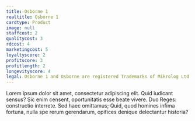 ```yaml
---
title: Osborne 1
realtitle: Osborne 1
cardtype: Product
image: null
staffcost: 2
qualitycost: 3
rdcost: 4
marketingcost: 5
loyaltyscore: 2
profitscore: 3
profitlength: 2
longevityscore: 4
legal: Osborne 1 and Osborne are registered Trademarks of Mikrolog Ltd
---
```


Lorem ipsum dolor sit amet, consectetur adipiscing elit. Quid iudicant sensus? Sic enim censent, oportunitatis esse beate vivere. Duo Reges: constructio interrete. Sed haec omittamus; Quid, quod homines infima fortuna, nulla spe rerum gerendarum, opifices denique delectantur historia?
